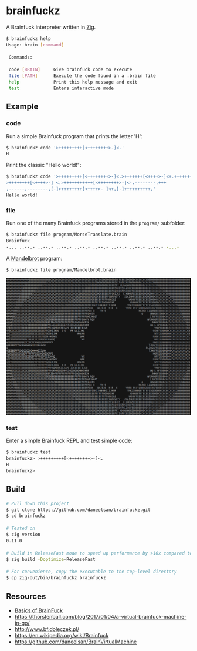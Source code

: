 # brainfuckz
A Brainfuck interpreter written in [Zig](https://ziglang.org/).

```bash
$ brainfuckz help
Usage: brain [command]

 Commands:

 code [BRAIN]     Give brainfuck code to execute
 file [PATH]      Execute the code found in a .brain file
 help             Print this help message and exit
 test             Enters interactive mode
```

## Example

### **code**

Run a simple Brainfuck program that prints the letter 'H':
```bash
$ brainfuckz code '>+++++++++[<++++++++>-]<.'
H
```

Print the classic "Hello world!":
```bash
$ brainfuckz code '>+++++++++[<++++++++>-]<.>+++++++[<++++>-]<+.+++++++..+++.[-]
>++++++++[<++++>-] <.>+++++++++++[<++++++++>-]<-.--------.+++
.------.--------.[-]>++++++++[<++++>- ]<+.[-]++++++++++.'
Hello world!
```

### **file**

Run one of the many Brainfuck programs stored in the `program/` subfolder:

```bash
$ brainfuckz file program/MorseTranslate.brain
Brainfuck
-... ..--.- ..--.- ..--.- ..--.- ..--.- ..--.- ..--.- ..--.- -...-
```

A [Mandelbrot](http://esoteric.sange.fi/brainfuck/utils/mandelbrot/) program:
```bash
$ brainfuckz file program/Mandelbrot.brain
```
![image](images/Mandelbrot.png)

### **test**

Enter a simple Brainfuck REPL and test simple code:

```bash
$ brainfuckz test
brainfuckz> >+++++++++[<++++++++>-]<.
H
brainfuckz>
```

## Build

```bash
# Pull down this project
$ git clone https://github.com/daneelsan/brainfuckz.git
$ cd brainfuckz

# Tested on
$ zig version
0.11.0

# Build in ReleaseFast mode to speed up performance by >10x compared to the default debug mode
$ zig build -Doptimize=ReleaseFast

# For convenience, copy the executable to the top-level directory
$ cp zig-out/bin/brainfuckz brainfuckz
```

## Resources

* [Basics of BrainFuck](https://gist.github.com/roachhd/dce54bec8ba55fb17d3a.js)
* https://thorstenball.com/blog/2017/01/04/a-virtual-brainfuck-machine-in-go/
* http://www.bf.doleczek.pl/
* https://en.wikipedia.org/wiki/Brainfuck
* https://github.com/daneelsan/BrainVirtualMachine
